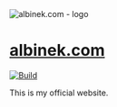 <img src="https://svgshare.com/i/4xZ.svg" alt="albinek.com - logo">

# [albinek.com](http://albinek.com)

[![Build](https://github.com/albinekcom/albinekcom.github.io/actions/workflows/build.yml/badge.svg)](https://github.com/albinekcom/albinekcom.github.io/actions/workflows/build.yml)

This is my official website.
